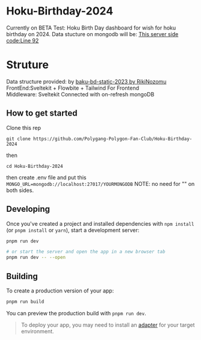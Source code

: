# Hoku-Birthday-2024

Currently on BETA Test: Hoku Birth Day dashboard for wish for hoku birthday on 2024.
Data stucture on mongodb will be: [This server side code:Line 92](https://github.com/siravijbb/Hoku-Birthday-2024-Wish-SendingAndReader/blob/main/src/routes/%2Bpage.server.ts#L92)

# Struture

Data structure provided: by [baku-bd-static-2023 by RikiNozomu](https://github.com/RikiNozomu/baku-bd-static-2023)
<br>FrontEnd:Sveltekit + Flowbite + Tailwind For Frontend
<br>Middleware: Sveltekit Connected with on-refresh mongoDB

## How to get started

Clone this rep

`git clone https://github.com/Polygang-Polygon-Fan-Club/Hoku-Birthday-2024`

then

`cd Hoku-Birthday-2024`

then create .env file and put this
<br>`MONGO_URL=mongodb://localhost:27017/YOURMONGODB`
NOTE: no need for "" on both sides.

## Developing

Once you've created a project and installed dependencies with `npm install` (or `pnpm install` or `yarn`), start a development server:

```bash
pnpm run dev

# or start the server and open the app in a new browser tab
pnpm run dev -- --open
```

## Building

To create a production version of your app:

```bash
pnpm run build
```

You can preview the production build with `pnpm run dev`.

> To deploy your app, you may need to install an [adapter](https://kit.svelte.dev/docs/adapters) for your target environment.
